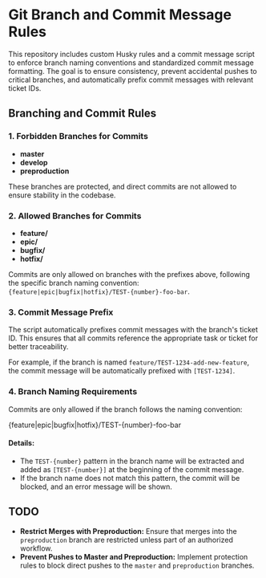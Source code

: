 # Git Branch and Commit Message Rules

This repository includes custom Husky rules and a commit message script to enforce branch naming conventions and standardized commit message formatting. The goal is to ensure consistency, prevent accidental pushes to critical branches, and automatically prefix commit messages with relevant ticket IDs.

## Branching and Commit Rules

### 1. Forbidden Branches for Commits
- **master**
- **develop**
- **preproduction**

These branches are protected, and direct commits are not allowed to ensure stability in the codebase.

### 2. Allowed Branches for Commits
- **feature/**
- **epic/**
- **bugfix/**
- **hotfix/**

Commits are only allowed on branches with the prefixes above, following the specific branch naming convention: `{feature|epic|bugfix|hotfix}/TEST-{number}-foo-bar`.

### 3. Commit Message Prefix
The script automatically prefixes commit messages with the branch's ticket ID. This ensures that all commits reference the appropriate task or ticket for better traceability.

For example, if the branch is named `feature/TEST-1234-add-new-feature`, the commit message will be automatically prefixed with `[TEST-1234]`.

### 4. Branch Naming Requirements
Commits are only allowed if the branch follows the naming convention:

{feature|epic|bugfix|hotfix}/TEST-{number}-foo-bar

#### Details:
- The `TEST-{number}` pattern in the branch name will be extracted and added as `[TEST-{number}]` at the beginning of the commit message.
- If the branch name does not match this pattern, the commit will be blocked, and an error message will be shown.

## TODO
- **Restrict Merges with Preproduction:** Ensure that merges into the `preproduction` branch are restricted unless part of an authorized workflow.
- **Prevent Pushes to Master and Preproduction:** Implement protection rules to block direct pushes to the `master` and `preproduction` branches.
